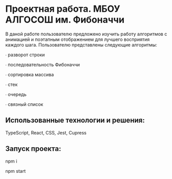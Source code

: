 # Проектная работа. МБОУ АЛГОСОШ им. Фибоначчи

В даной работе пользователю предложено изучить работу алгоритмов с анимацией и поэтапным отображением для лучшего восприятия каждого шага. Пользователю представлены следующие алгоритмы:

∙ разворот строки

∙ последовательность Фибоначчи

∙ сортировка массива

∙ стек

∙ очередь

∙ связный список

## Использованные технологии и решения:

TypeScript, React, CSS, Jest, Cupress

## Запуск проекта:

npm i

npm start
